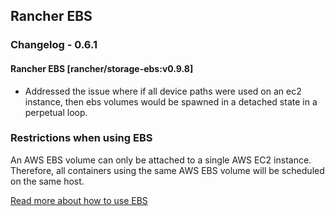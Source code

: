 ## Rancher EBS

### Changelog - 0.6.1

#### Rancher EBS [rancher/storage-ebs:v0.9.8]
 * Addressed the issue where if all device paths were used on an ec2 instance, then ebs volumes would be spawned in a detached state in a perpetual loop.

### Restrictions when using EBS

An AWS EBS volume can only be attached to a single AWS EC2 instance. Therefore, all containers using the same AWS EBS volume will be scheduled on the same host.

[Read more about how to use EBS](http://rancher.com/docs/rancher/v1.6/en/rancher-services/storage-service/rancher-ebs/)
